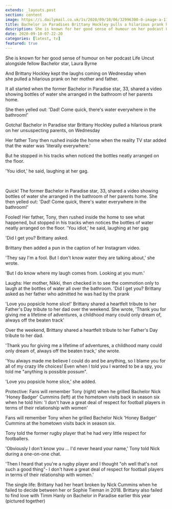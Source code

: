 ```yaml
---
extends: _layouts.post
section: content
image: https://i.dailymail.co.uk/1s/2020/09/10/06/32996300-0-image-a-112_1599715842066.jpg 
title: Bachelor in Paradises Brittany Hockley pulls a hilarious prank her parents 
description: She is known for her good sense of humour on her podcast Life Uncut alongside fellow Bachelor star, Laura Byrne  
date: 2020-09-10-07-22-20 
categories: [latest, tv] 
featured: true 
--- 
```

She is known for her good sense of humour on her podcast Life Uncut alongside fellow Bachelor star, Laura Byrne 

And Brittany Hockley kept the laughs coming on Wednesday when she pulled a hilarious prank on her mother and father.

It all started when the former Bachelor in Paradise star, 33, shared a video showing bottles of water she arranged in the bathroom of her parents home.

She then yelled out: 'Dad! Come quick, there's water everywhere in the bathroom!'

Gotcha! Bachelor in Paradise star Brittany Hockley pulled a hilarious prank on her unsuspecting parents, on Wednesday

Her father Tony then rushed inside the home when the reality TV star added that the water was 'literally everywhere.'

But he stopped in his tracks when noticed the bottles neatly arranged on the floor.

'You idiot,' he said, laughing at her gag. 

  

Quick! The former Bachelor in Paradise star, 33, shared a video showing bottles of water she arranged in the bathroom of her parents home. She then yelled out: 'Dad! Come quick, there's water everywhere in the bathroom!'

Fooled! Her father, Tony, then rushed inside the home to see what happened, but stopped in his tracks when notices the bottles of water neatly arranged on the floor. 'You idiot,' he said, laughing at her gag

'Did I get you? Brittany asked.  

Brittany then added a pun in the caption of her Instagram video.

'They say I'm a fool. But I don't know water they are talking about,' she wrote. 

'But I do know where my laugh comes from. Looking at you mum.'

Laughs: Her mother, Nikki, then checked in to see the commotion only to laugh at the bottles of water all over the bathroom. 'Did I get you? Brittany asked as her father who admitted he was had by the prank

'Love you popsicle home slice!' Brittany shared a heartfelt tribute to her Father's Day tribute to her dad over the weekend. She wrote, 'Thank you for giving me a lifetime of adventures, a childhood many could only dream of, always off the beaten track'

Over the weekend, Brittany shared a heartfelt tribute to her Father's Day tribute to her dad. 

'Thank you for giving me a lifetime of adventures, a childhood many could only dream of, always off the beaten track,' she wrote. 

'You always made me believe I could do and be anything, so I blame you for all of my crazy life choices! Even when I told you I wanted to be a spy, you told me "anything is possible possum". 

'Love you popsicle home slice,' she added.

Protective: Fans will remember Tony (right) when he grilled Bachelor Nick 'Honey Badger' Cummins (left) at the hometown visits back in season six when he told him: 'I don't have a great deal of respect for football players in terms of their relationship with women' 

Fans will remember Tony when he grilled Bachelor Nick 'Honey Badger' Cummins at the hometown visits back in season six.

Tony told the former rugby player that he had very little respect for footballers. 

'Obviously I don't know you ... I'd never heard your name,' Tony told Nick during a one-on-one chat.

'Then I heard that you're a rugby player and I thought "oh well that's not such a good thing"- I don't have a great deal of respect for football players in terms of their relationship with women.' 

The single life: Brittany had her heart broken by Nick Cummins when he failed to decide between her or Sophie Tieman in 2018. Brittany also failed to find love with Timm Hanly on Bachelor in Paradise earlier this year (pictured together)

